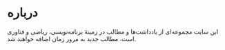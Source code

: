 # درباره

این سایت مجموعه‌ای از یادداشت‌ها و مطالب در زمینهٔ برنامه‌نویسی، ریاضی و فناوری است.
مطالب جدید به مرور زمان اضافه خواهند شد.
